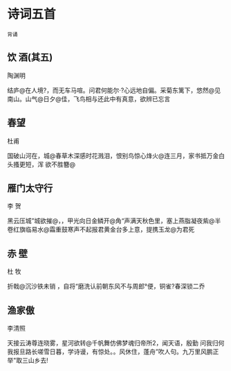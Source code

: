# 诗词五首

`背诵`

## 饮 酒(其五)

陶渊明

结庐@在人境?，而无车马喧。问君何能尔·?心远地自偏。采菊东篱下，悠然@见南山。山气@日夕@佳，飞鸟相与还此中有真意，欲辨已忘言

## 春望

杜甫

国破山河在，城@春草木深感时花溅泪，恨别鸟惊心烽火@连三月，家书抵万金白头搔更短，浑 欲不胜簪@

## 雁门太守行

李 贺

黑云压城”城欲摧@，，甲光向日金鳞开@角“声满天秋色里，塞上燕脂凝夜紫@半卷红旗临易水@霜重鼓寒声不起报君黄金台多上意，提携玉龙@为君死

## 赤 壁

杜 牧

折戟@沉沙铁未销 ，自将“磨洗认前朝东风不与周郎°便，铜雀?春深锁二乔

## 渔家傲

李清照

天接云涛尊连晓雾，星河欲转@千帆舞仿佛梦魂归帝所2，闻天语，殷勤 问我归何我报旦路长嗟雪日暮，学诗谩，有惊处。。风休住，蓬舟”吹人句。九万里风鹏正举"取三山乡去!
